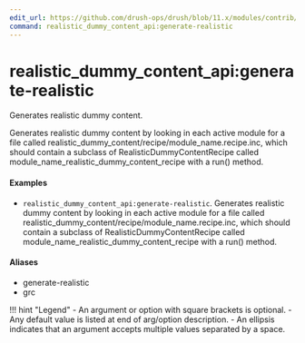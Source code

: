 ```yaml
---
edit_url: https://github.com/drush-ops/drush/blob/11.x/modules/contrib/realistic_dummy_content/api/src/DrushCommands/RealisticDummyContentDrushCommands.php
command: realistic_dummy_content_api:generate-realistic
---
```

# realistic_dummy_content_api:generate-realistic

Generates realistic dummy content.

Generates realistic dummy content by looking in each active module for a
file called realistic_dummy_content/recipe/module_name.recipe.inc, which
should contain a subclass of RealisticDummyContentRecipe called
module_name_realistic_dummy_content_recipe with a run() method.

#### Examples

- <code>realistic_dummy_content_api:generate-realistic</code>. Generates realistic dummy content by looking in each active module for a file called realistic_dummy_content/recipe/module_name.recipe.inc, which should contain a subclass of RealisticDummyContentRecipe called module_name_realistic_dummy_content_recipe with a run() method.

#### Aliases

- generate-realistic
- grc

!!! hint "Legend"
    - An argument or option with square brackets is optional.
    - Any default value is listed at end of arg/option description.
    - An ellipsis indicates that an argument accepts multiple values separated by a space.